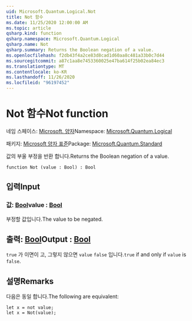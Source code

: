 ```yaml
---
uid: Microsoft.Quantum.Logical.Not
title: Not 함수
ms.date: 11/25/2020 12:00:00 AM
ms.topic: article
qsharp.kind: function
qsharp.namespace: Microsoft.Quantum.Logical
qsharp.name: Not
qsharp.summary: Returns the Boolean negation of a value.
ms.openlocfilehash: f2db43f4a2ce83d8cad1d60aa8c481a33b0c7d44
ms.sourcegitcommit: a87c1aa8e7453360025e47ba614f25b02ea84ec3
ms.translationtype: MT
ms.contentlocale: ko-KR
ms.lasthandoff: 11/26/2020
ms.locfileid: "96197452"
---
```

# <a name="not-function"></a><span data-ttu-id="6796c-102">Not 함수</span><span class="sxs-lookup"><span data-stu-id="6796c-102">Not function</span></span>

<span data-ttu-id="6796c-103">네임 스페이스: [Microsoft. 양자](xref:Microsoft.Quantum.Logical)</span><span class="sxs-lookup"><span data-stu-id="6796c-103">Namespace: [Microsoft.Quantum.Logical](xref:Microsoft.Quantum.Logical)</span></span>

<span data-ttu-id="6796c-104">패키지: [Microsoft 양자 표준](https://nuget.org/packages/Microsoft.Quantum.Standard)</span><span class="sxs-lookup"><span data-stu-id="6796c-104">Package: [Microsoft.Quantum.Standard](https://nuget.org/packages/Microsoft.Quantum.Standard)</span></span>


<span data-ttu-id="6796c-105">값의 부울 부정을 반환 합니다.</span><span class="sxs-lookup"><span data-stu-id="6796c-105">Returns the Boolean negation of a value.</span></span>

```qsharp
function Not (value : Bool) : Bool
```


## <a name="input"></a><span data-ttu-id="6796c-106">입력</span><span class="sxs-lookup"><span data-stu-id="6796c-106">Input</span></span>

### <a name="value--bool"></a><span data-ttu-id="6796c-107">값: [Bool](xref:microsoft.quantum.lang-ref.bool)</span><span class="sxs-lookup"><span data-stu-id="6796c-107">value : [Bool](xref:microsoft.quantum.lang-ref.bool)</span></span>

<span data-ttu-id="6796c-108">부정할 값입니다.</span><span class="sxs-lookup"><span data-stu-id="6796c-108">The value to be negated.</span></span>



## <a name="output--bool"></a><span data-ttu-id="6796c-109">출력: [Bool](xref:microsoft.quantum.lang-ref.bool)</span><span class="sxs-lookup"><span data-stu-id="6796c-109">Output : [Bool](xref:microsoft.quantum.lang-ref.bool)</span></span>

<span data-ttu-id="6796c-110">`true` 가 이면이 고, 그렇지 않으면 `value` `false` 입니다.</span><span class="sxs-lookup"><span data-stu-id="6796c-110">`true` if and only if `value` is `false`.</span></span>

## <a name="remarks"></a><span data-ttu-id="6796c-111">설명</span><span class="sxs-lookup"><span data-stu-id="6796c-111">Remarks</span></span>

<span data-ttu-id="6796c-112">다음은 동일 합니다.</span><span class="sxs-lookup"><span data-stu-id="6796c-112">The following are equivalent:</span></span>

```Q#
let x = not value;
let x = Not(value);
```
